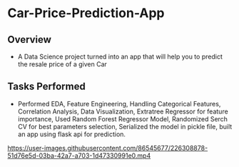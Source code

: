 # Car-Price-Prediction-App

## Overview
* A Data Science project turned into an app that will help you to predict the resale price of a given Car

## Tasks Performed
* Performed EDA, Feature Engineering, Handling Categorical Features, Correlation Analysis, Data Visualization, Extratree Regressor for feature importance, Used Random Forest Regressor Model, Randomized Serch CV for best parameters selection, Serialized the model in pickle file, built an app using flask api for prediction.


https://user-images.githubusercontent.com/86545677/226308878-51d76e5d-03ba-42a7-a703-1d47330991e0.mp4


